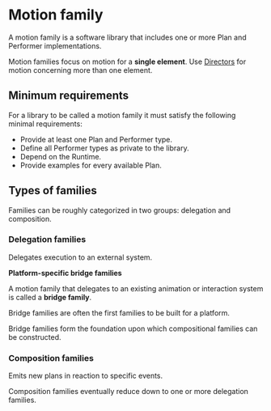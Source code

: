 # Motion family

A motion family is a software library that includes one or more Plan and Performer implementations.

Motion families focus on motion for a **single element**. Use [Directors](directors.md) for motion concerning more than one element.

## Minimum requirements

For a library to be called a motion family it must satisfy the following minimal requirements:

* Provide at least one Plan and Performer type.
* Define all Performer types as private to the library.
* Depend on the Runtime.
* Provide examples for every available Plan.

## Types of families

Families can be roughly categorized in two groups: delegation and composition.

### Delegation families

Delegates execution to an external system.

**Platform-specific bridge families**

A motion family that delegates to an existing animation or interaction system is called a **bridge family**.

Bridge families are often the first families to be built for a platform.

Bridge families form the foundation upon which compositional families can be constructed.

### Composition families

Emits new plans in reaction to specific events.

Composition families eventually reduce down to one or more delegation families.

